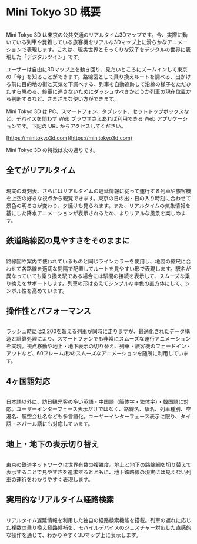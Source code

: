 # Mini Tokyo 3D 概要

<img :src="$withBase('/images/screenshot1.jpg')">

Mini Tokyo 3D は東京の公共交通のリアルタイム3Dマップです。今、実際に動いている列車や発着している旅客機をリアルな3Dマップ上に滑らかなアニメーションで表現します。これは、現実世界とそっくりな双子をデジタルの世界に表現した「デジタルツイン」です。

ユーザーは自由に3Dマップ上を動き回り、見たいところにズームインして東京の「今」を知ることができます。路線図として乗り換えルートを調べる、出かける前に目的地の街と天気を下調べする、列車を自動追跡して沿線の様子をただひたすら眺める、終電に逃さないためにダッシュすべきかどうか列車の現在位置から判断するなど、さまざまな使い方ができます。

Mini Tokyo 3D は PC、スマートフォン、タブレット、セットトップボックスなど、デバイスを問わず Web ブラウザさえあれば利用できる Web アプリケーションです。下記の URL からアクセスしてください。

[https://minitokyo3d.com](https://minitokyo3d.com)

Mini Tokyo 3D の特徴は次の通りです。

## 全てがリアルタイム

<img :src="$withBase('/images/day-night.jpg')" style="width: 640px;">

現実の時刻表、さらにはリアルタイムの遅延情報に従って運行する列車や旅客機を上空の好きな視点から観覧できます。東京の日の出・日の入り時刻に合わせて景色の明るさが変わり、夕焼けも見られます。また、リアルタイムの気象情報を基にした降水アニメーションが表示されるため、よりリアルな風景を楽しめます。

## 鉄道路線図の見やすさをそのままに

<img :src="$withBase('/images/transit.jpg')" style="width: 328px;">

路線図や案内で使われているものと同じラインカラーを使用し、地図の縮尺に合わせて各路線を適切な間隔で配置してルートを見やすい形で表現します。駅名が異なっていても乗り換え駅である場合には駅間の接続を表示して、スムーズな乗り換えをサポートします。列車の形はあえてシンプルな単色の直方体にして、シンボル性を高めています。

## 操作性とパフォーマンス

<img :src="$withBase('/images/performance.jpg')" style="width: 537px;">

ラッシュ時には2,200を超える列車が同時に走りますが、最適化されたデータ構造と計算処理により、スマートフォンでも非常にスムーズな運行アニメーションを実現。視点移動や地上・地下表示の切り替え、列車・旅客機のフェードイン・アウトなど、60フレーム/秒のスムーズなアニメーションを随所に利用しています。

## 4ヶ国語対応

<img :src="$withBase('/images/multilanguage.jpg')" style="width: 219px;">

日本語以外に、訪日観光客の多い英語・中国語（簡体字・繁体字）・韓国語に対応。ユーザーインターフェース表示だけではなく、路線名、駅名、列車種別、空港名、航空会社名なども多言語化。ユーザーインターフェース表示に限り、タイ語・ネパール語にも対応しています。

## 地上・地下の表示切り替え

<img :src="$withBase('/images/shinjuku-overground.jpg')" style="width: 300px;"> <img :src="$withBase('/images/shinjuku-underground.jpg')" style="width: 300px;">

東京の鉄道ネットワークは世界有数の複雑度。地上と地下の路線網を切り替えて表示することで見やすさを追求するとともに、地下鉄路線の現実には見えない列車の運行をわかりやすく表現します。

## 実用的なリアルタイム経路検索

<img :src="$withBase('/images/route-search.jpg')" style="width: 563px;">

リアルタイム遅延情報を利用した独自の経路検索機能を搭載。列車の遅れに応じた複数の乗り換え経路候補を、モバイルデバイスのジェスチャー対応した直感的な操作を通じて、わかりやすく3Dマップ上に表示します。
